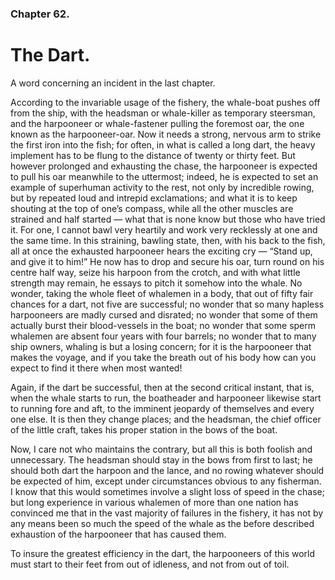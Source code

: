 ### Chapter 62.

# The Dart.

A word concerning an incident in the last chapter.

According to the invariable usage of the fishery, the whale-boat pushes off
from the ship, with the headsman or whale-killer as temporary steersman, and
the harpooneer or whale-fastener pulling the foremost oar, the one known as the
harpooneer-oar. Now it needs a strong, nervous arm to strike the first iron
into the fish; for often, in what is called a long dart, the heavy implement
has to be flung to the distance of twenty or thirty feet. But however prolonged
and exhausting the chase, the harpooneer is expected to pull his oar meanwhile
to the uttermost; indeed, he is expected to set an example of superhuman
activity to the rest, not only by incredible rowing, but by repeated loud and
intrepid exclamations; and what it is to keep shouting at the top of one’s
compass, while all the other muscles are strained and half started — what that
is none know but those who have tried it. For one, I cannot bawl very heartily
and work very recklessly at one and the same time. In this straining, bawling
state, then, with his back to the fish, all at once the exhausted harpooneer
hears the exciting cry — “Stand up, and give it to him!” He now has to drop and
secure his oar, turn round on his centre half way, seize his harpoon from the
crotch, and with what little strength may remain, he essays to pitch it somehow
into the whale. No wonder, taking the whole fleet of whalemen in a body, that
out of fifty fair chances for a dart, not five are successful; no wonder that
so many hapless harpooneers are madly cursed and disrated; no wonder that some
of them actually burst their blood-vessels in the boat; no wonder that some
sperm whalemen are absent four years with four barrels; no wonder that to many
ship owners, whaling is but a losing concern; for it is the harpooneer that
makes the voyage, and if you take the breath out of his body how can you expect
to find it there when most wanted!

Again, if the dart be successful, then at the second critical instant, that is,
when the whale starts to run, the boatheader and harpooneer likewise start to
running fore and aft, to the imminent jeopardy of themselves and every one
else. It is then they change places; and the headsman, the chief officer of the
little craft, takes his proper station in the bows of the boat.

Now, I care not who maintains the contrary, but all this is both foolish and
unnecessary. The headsman should stay in the bows from first to last; he should
both dart the harpoon and the lance, and no rowing whatever should be expected
of him, except under circumstances obvious to any fisherman. I know that this
would sometimes involve a slight loss of speed in the chase; but long
experience in various whalemen of more than one nation has convinced me that in
the vast majority of failures in the fishery, it has not by any means been so
much the speed of the whale as the before described exhaustion of the
harpooneer that has caused them.

To insure the greatest efficiency in the dart, the harpooneers of this world
must start to their feet from out of idleness, and not from out of toil.
